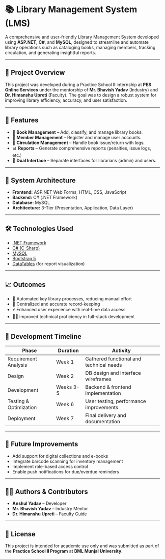 # 📚 Library Management System (LMS)

A comprehensive and user-friendly Library Management System developed using **ASP.NET**, **C#**, and **MySQL**, designed to streamline and automate library operations such as cataloging books, managing members, tracking circulation, and generating insightful reports.

---

## 🚀 Project Overview

This project was developed during a Practice School II internship at **PES Online Services** under the mentorship of **Mr. Bhavish Yadav** (Industry) and **Dr. Himanshu Upreti** (Faculty). The goal was to design a robust system for improving library efficiency, accuracy, and user satisfaction.

---

## 🎯 Features

* 📘 **Book Management** – Add, classify, and manage library books.
* 👤 **Member Management** – Register and manage user accounts.
* 🔄 **Circulation Management** – Handle book issue/return with logs.
* 📊 **Reports** – Generate comprehensive reports (penalties, issue logs, etc.)
* 🔐 **Dual Interface** – Separate interfaces for librarians (admin) and users.

---

## 🧱 System Architecture

* **Frontend:** ASP.NET Web Forms, HTML, CSS, JavaScript
* **Backend:** C# (.NET Framework)
* **Database:** MySQL
* **Architecture:** 3-Tier (Presentation, Application, Data Layer)

---

## 🛠️ Technologies Used

* [.NET Framework](https://www.w3schools.com/asp/default.ASP)
* [C# (C-Sharp)](https://www.geeksforgeeks.org/csharp-programming-language/)
* [MySQL](https://www.mysql.com/)
* [Bootstrap 5](https://getbootstrap.com/docs/5.3/getting-started/introduction/)
* [DataTables](https://datatables.net/) (for report visualization)

---

## 📈 Outcomes

* 🔄 Automated key library processes, reducing manual effort
* 🧾 Centralized and accurate record-keeping
* ⚡ Enhanced user experience with real-time data access
* 👨‍💻 Improved technical proficiency in full-stack development

---

## 📅 Development Timeline

| Phase                  | Duration  | Activity                                |
| ---------------------- | --------- | --------------------------------------- |
| Requirement Analysis   | Week 1    | Gathered functional and technical needs |
| Design                 | Week 2    | DB design and interface wireframes      |
| Development            | Weeks 3-5 | Backend & frontend implementation       |
| Testing & Optimization | Week 6    | User testing, performance improvements  |
| Deployment             | Week 7    | Final delivery and documentation        |

---

## 🧩 Future Improvements

* Add support for digital collections and e-books
* Integrate barcode scanning for inventory management
* Implement role-based access control
* Enable push notifications for due/overdue reminders

---

## 🧑‍💼 Authors & Contributors

* **Anshul Yadav** – Developer
* **Mr. Bhavish Yadav** – Industry Mentor
* **Dr. Himanshu Upreti** – Faculty Guide

---

## 📄 License

This project is intended for academic use only and was submitted as part of the **Practice School II Program** at **BML Munjal University**.


